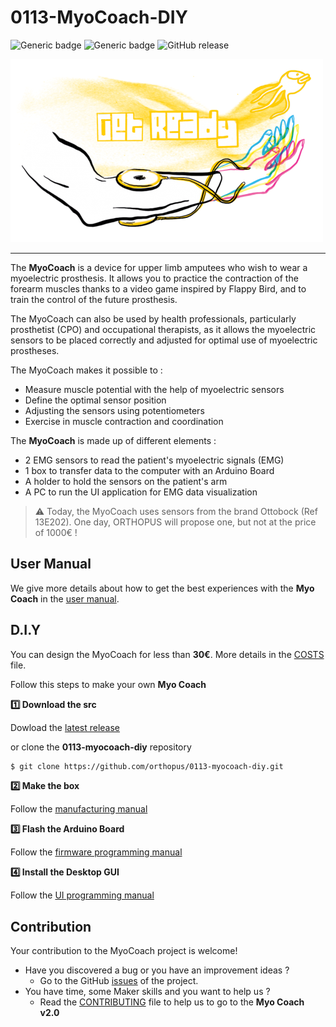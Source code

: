 # 0113-MyoCoach-DIY

![Generic badge](https://img.shields.io/badge/version-DIY-yellow.svg)
![Generic badge](https://img.shields.io/badge/CE_Mark-NO-critical.svg)
![GitHub release](https://img.shields.io/github/release/orthopus/0113-myocoach-diy)


![myocoach](./assets/myocoach.png)

---

The **MyoCoach** is a device for upper limb amputees who wish to wear a myoelectric prosthesis. It allows you to practice the contraction of the forearm muscles thanks to a video game inspired by Flappy Bird, and to train the control of the future prosthesis.

The MyoCoach can also be used by health professionals, particularly prosthetist (CPO) and occupational therapists, as it allows the myoelectric sensors to be placed correctly and adjusted for optimal use of myoelectric prostheses.

The MyoCoach makes it possible to :

* Measure muscle potential with the help of myoelectric sensors
* Define the optimal sensor position
* Adjusting the sensors using potentiometers
* Exercise in muscle contraction and coordination

The **MyoCoach** is made up of different elements :

* 2 EMG sensors to read the patient's myoelectric signals (EMG)
* 1 box to transfer data to the computer with an Arduino Board
* A holder to hold the sensors on the patient's arm
* A PC to run the UI application for EMG data visualization

> :warning: Today, the MyoCoach uses sensors from the brand Ottobock (Ref 13E202). One day, ORTHOPUS will propose one, but not at the price of 1000€ !

## User Manual

We give more details about how to get the best experiences with the **Myo Coach** in the [user manual](./docs/user-manual.md).

## D.I.Y

You can design the MyoCoach for less than **30€**. More details in the [COSTS](COSTS.md) file.

Follow this steps to make your own **Myo Coach**

**:one: Download the src**

Dowload the [latest release](https://github.com/orthopus/0113-myocoach-diy/releases/latest)

or clone the **0113-myocoach-diy** repository

```bash
$ git clone https://github.com/orthopus/0113-myocoach-diy.git
```

**:two: Make the box**

Follow the [manufacturing manual](./docs/manufacturing-manual.md)

**:three: Flash the Arduino Board**

Follow the [firmware programming manual](./docs/firmware-programming-manual.md)

**:four: Install the Desktop GUI**

Follow the [UI programming manual](./docs/ui-programming-manual.md)


## Contribution
Your contribution to the MyoCoach project is welcome!

* Have you discovered a bug or you have an improvement ideas ?
  * Go to the GitHub [issues](https://github.com/orthopus/0113-myocoach-diy/issues) of the project.
* You have time, some Maker skills and you want to help us ?
  * Read the [CONTRIBUTING](CONTRIBUTING.md) file to help us to go to the **Myo Coach v2.0**
